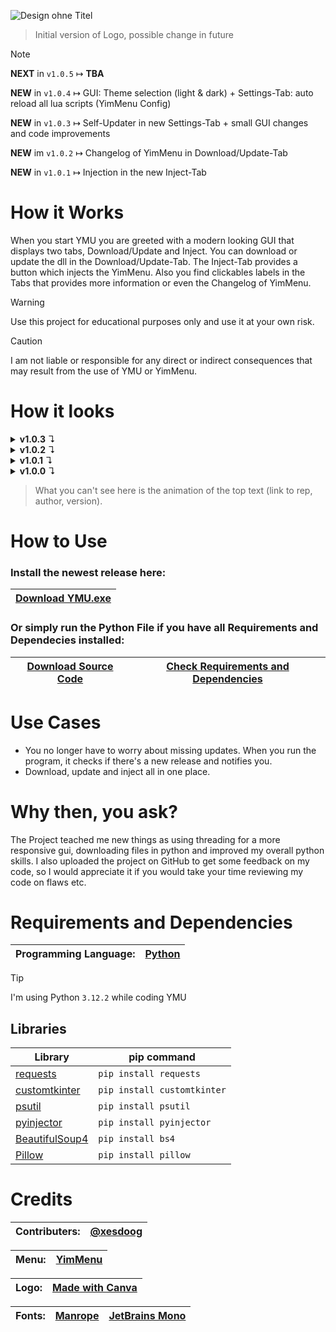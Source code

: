![Design ohne Titel](https://github.com/NiiV3AU/YMU/assets/86131759/8ac8a59c-3ac4-4417-b0ee-164293c97e16)
> Initial version of Logo, possible change in future


>[!NOTE]
>**NEXT** in `v1.0.5` ↦ **TBA**
>
> **NEW** in `v1.0.4` ↦ 	GUI: Theme selection (light & dark) + Settings-Tab: auto reload all lua scripts (YimMenu Config)
>
> **NEW** in `v1.0.3` ↦ Self-Updater in new Settings-Tab + small GUI changes and code improvements
>
> **NEW** im `v1.0.2` ↦ Changelog of YimMenu in Download/Update-Tab
>
> **NEW** in `v1.0.1` ↦ Injection in the new Inject-Tab



# How it Works
When you start YMU you are greeted with a modern looking GUI that displays two tabs, Download/Update and Inject. You can download or update the dll in the Download/Update-Tab. The Inject-Tab provides a button which injects the YimMenu. Also you find clickables labels in the Tabs that provides more information or even the Changelog of YimMenu.
>[!WARNING]
> Use this project for educational purposes only and use it at your own risk.

>[!CAUTION]
> I am not liable or responsible for any direct or indirect consequences that may result from the use of YMU or YimMenu.

# How it looks

<details>
<summary><b>v1.0.3</b> ↴</summary>

<details>
<summary><b>Download/Update</b>-Tab ↴</summary>

![grafik](https://github.com/NiiV3AU/YMU/assets/86131759/5cf46352-0bdb-442f-b1fa-951d3ba1d35b)


</details>

<details>
<summary><b>Inject</b>-Tab ↴</summary>

![grafik](https://github.com/NiiV3AU/YMU/assets/86131759/f717a2b8-b9c6-4225-ad05-b9d3ff1204e3)

</details>

<details>
<summary><b>Settings</b>-Tab ↴</summary>

![grafik](https://github.com/NiiV3AU/YMU/assets/86131759/07c4c61d-41a2-47f7-9256-f81337b8512d)

</details>

</details>



<details>
<summary><b>v1.0.2</b> ↴</summary>

<details>
<summary><b>Download/Update</b>-Tab ↴</summary>

![grafik](https://github.com/NiiV3AU/YMU/assets/86131759/2f138a6a-21be-4cde-9a10-4057b186302b)


</details>
<details>
<summary><b>Inject</b>-Tab ↴</summary>
  
![grafik](https://github.com/NiiV3AU/YMU/assets/86131759/5b4b05f5-90c7-42d4-9c58-791a71b48cdb)

</details>

</details>


<details>
<summary><b>v1.0.1</b> ↴</summary>

<details>
<summary><b>Download</b>-Tab ↴</summary>

![grafik](https://github.com/NiiV3AU/YMU/assets/86131759/b14342a3-af81-4da0-b863-df2e264bce5f)
</details>
<details>
<summary><b>Update</b>-Tab ↴</summary>

![grafik](https://github.com/NiiV3AU/YMU/assets/86131759/86a307f0-8b8f-4b8a-931d-fa855a70c365)
</details>
<details>
<summary><b>SHA256</b>-Tab ↴</summary>

![grafik](https://github.com/NiiV3AU/YMU/assets/86131759/60834c8d-1c4e-42e6-90a5-062c0e8f9546)
</details>
<details>
<summary><b>Inject</b>-Tab ↴</summary>

![grafik](https://github.com/NiiV3AU/YMU/assets/86131759/b16bedc6-ca12-4d0e-9c96-ec9e73f1c978)
</details>

</details>

<details>
<summary><b>v1.0.0</b> ↴</summary>

<details>
<summary><b>Download/Update</b>-Tab ↴</summary>

![grafik](https://github.com/NiiV3AU/YMU/assets/86131759/6d1635a2-0596-445d-bcad-752cf6c0f904)
</details>

<details>
<summary><b>SHA256</b>-Tab ↴</summary>

![grafik](https://github.com/NiiV3AU/YMU/assets/86131759/e98c1a92-0bff-45d2-a2a2-218fa32fa416)
</details>

</details>

>What you can't see here is the animation of the top text (link to rep, author, version).


# How to Use
### Install the newest release here:

| [Download YMU.exe](https://github.com/NiiV3AU/YMU/releases/latest) |
| ------------- |


### Or simply run the Python File if you have all Requirements and Dependecies installed:
| [Download Source Code](https://github.com/NiiV3AU/YMU/archive/refs/heads/main.zip) | [Check Requirements and Dependencies](https://github.com/NiiV3AU/YMU?tab=readme-ov-file#requirements-and-dependencies) |
| ------------- | ------------- |


# Use Cases
- You no longer have to worry about missing updates. When you run the program, it checks if there's a new release and notifies you.
- Download, update and inject all in one place.


# Why then, you ask?
The Project teached me new things as using threading for a more responsive gui, downloading files in python and improved my overall python skills. I also uploaded the project on GitHub to get some feedback on my code, so I would appreciate it if you would take your time reviewing my code on flaws etc.


# Requirements and Dependencies
| __Programming Language:__ | [Python](https://python.org) |
| ------------- | ------------- |
>[!TIP]
>I'm using Python `3.12.2` while coding YMU

## Libraries
| __Library__ | __pip command__ |                                                          
| ------------- | ------------- |                                                          
| [requests](https://pypi.org/project/requests/) | `pip install requests` |                  
| [customtkinter](https://pypi.org/project/customtkinter/) | `pip install customtkinter` |
| [psutil](https://pypi.org/project/psutil/) | `pip install psutil` |
| [pyinjector](https://pypi.org/project/pyinjector/) | `pip install pyinjector` |
| [BeautifulSoup4](https://pypi.org/project/beautifulsoup4/) | `pip install bs4` |
| [Pillow](https://pypi.org/project/pillow/) | `pip install pillow` |

# Credits

| __Contributers:__ | [__@xesdoog__](https://github.com/xesdoog) |
| ------------- | ------------- |

| __Menu:__ | [YimMenu](https://yim.gta.menu/) |
| ------------- | ------------- |

| __Logo:__ | [Made with Canva](https://www.canva.com) |
| ------------- | ------------- |

| __Fonts:__ | [Manrope](https://fonts.google.com/specimen/Manrope) | [JetBrains Mono](https://www.jetbrains.com/lp/mono/) |
| ------------- | ------------- | ------------- |
